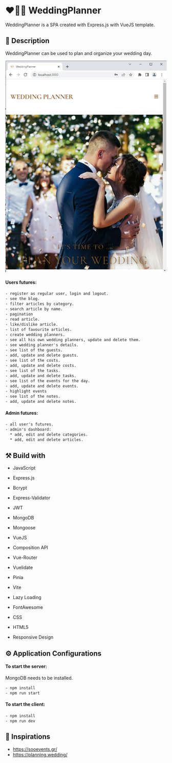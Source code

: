 # :hearts::ring::clinking_glasses: WeddingPlanner
WeddingPlanner is a SPA created with Express.js with VueJS template.

## :memo: Description
WeddingPlanner can be used to plan and organize your wedding day.

![Starting picture](./doc/weddingplanner.jpg)

#### Users futures: 

    - register as regular user, login and logout. 
    - see the blog.
    - filter articles by category.
    - search article by name.
    - pagination
    - read article.
    - like/dislike article.
    - list of favourite articles.
    - create wedding planners.
    - see all his own wedding planners, update and delete them.
    - see wedding planner's details.
    - see list of the guests.
    - add, update and delete guests.
    - see list of the costs.
    - add, update and delete costs.
    - see list of the tasks.
    - add, update and delete tasks.
    - see list of the events for the day.
    - add, update and delete events.
    - highlight events
    - see list of the notes.
    - add, update and delete notes.
      
#### Admin futures: 

    - all user's futures.
    - admin's dashboard:  
      * add, edit and delete categories.
      * add, edit and delete articles.

## :hammer_and_pick: Build with

 - JavaScript

 - Express.js
 
 - Bcrypt
 
 - Express-Validator
 
 - JWT

 - MongoDB 

 - Mongoose 
 
 - VueJS

 - Composition API
 
 - Vue-Router
   
 - Vuelidate
   
 - Pinia

 - Vite
   
 - Lazy Loading
 
 - FontAwesome

 - CSS

 - HTML5
 
 - Responsive Design

## :gear: Application Configurations
 #### To start the server: 
 
MongoDB needs to be installed.

    - npm install
    - npm run start
    
 #### To start the client: 
 
    - npm install
    - npm run dev

## :star2: Inspirations

- https://sooevents.gr/
- https://planning.wedding/
